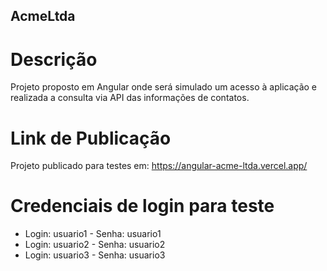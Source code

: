 ## AcmeLtda

# Descrição

Projeto proposto em Angular onde será simulado um acesso à aplicação e realizada a consulta via API das informações de contatos.

# Link de Publicação

Projeto publicado para testes em: https://angular-acme-ltda.vercel.app/

# Credenciais de login para teste

* Login: usuario1 - Senha: usuario1
* Login: usuario2 - Senha: usuario2
* Login: usuario3 - Senha: usuario3
